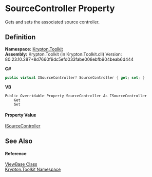 # SourceController Property


Gets and sets the associated source controller.



## Definition
**Namespace:** <a href="79d2eac2-21f4-54ff-7552-b20c33c30600.md">Krypton.Toolkit</a>  
**Assembly:** Krypton.Toolkit (in Krypton.Toolkit.dll) Version: 80.23.10.287+8d7660f9dc5efd033fabe008ebfb904beab6d444

**C#**
``` C#
public virtual ISourceController? SourceController { get; set; }
```
**VB**
``` VB
Public Overridable Property SourceController As ISourceController
	Get
	Set
```



#### Property Value
<a href="4e1fc1a2-292c-ab43-8865-2e2d287bad43.md">ISourceController</a>

## See Also


#### Reference
<a href="309ac2d8-bfc5-c1a7-ab6a-4f4cf86a1ba6.md">ViewBase Class</a>  
<a href="79d2eac2-21f4-54ff-7552-b20c33c30600.md">Krypton.Toolkit Namespace</a>  
